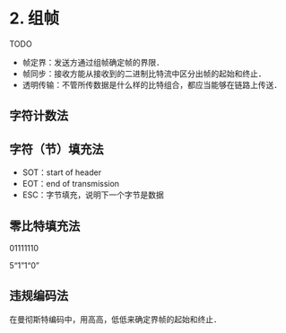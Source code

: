 # 2. 组帧

TODO

- 帧定界：发送方通过组帧确定帧的界限．
- 帧同步：接收方能从接收到的二进制比特流中区分出帧的起始和终止．
- 透明传输：不管所传数据是什么样的比特组合，都应当能够在链路上传送．

## 字符计数法

## 字符（节）填充法

- SOT：start of header
- EOT：end of transmission
- ESC：字节填充，说明下一个字节是数据

## 零比特填充法

01111110

5“1”1“0”

## 违规编码法

在曼彻斯特编码中，用高高，低低来确定界帧的起始和终止．
